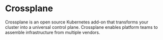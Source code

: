 # Crossplane

Crossplane is an open source Kubernetes add-on that transforms your cluster into a universal control plane.
Crossplane enables platform teams to assemble infrastructure from multiple vendors.
